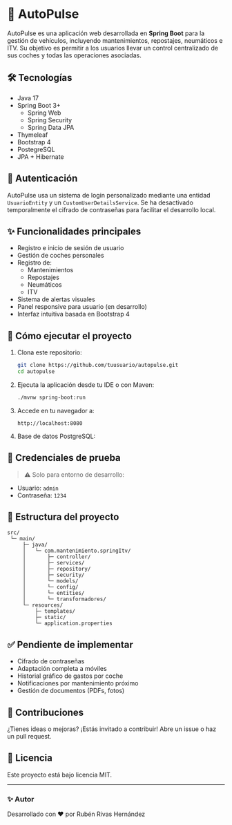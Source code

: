 # 🚗 AutoPulse

AutoPulse es una aplicación web desarrollada en **Spring Boot** para la gestión de vehículos, incluyendo mantenimientos, repostajes, neumáticos e ITV. Su objetivo es permitir a los usuarios llevar un control centralizado de sus coches y todas las operaciones asociadas.

## 🛠️ Tecnologías

- Java 17
- Spring Boot 3+
  - Spring Web
  - Spring Security
  - Spring Data JPA
- Thymeleaf
- Bootstrap 4
- PostegreSQL
- JPA + Hibernate

## 🔐 Autenticación

AutoPulse usa un sistema de login personalizado mediante una entidad `UsuarioEntity` y un `CustomUserDetailsService`. Se ha desactivado temporalmente el cifrado de contraseñas para facilitar el desarrollo local.

## ✨ Funcionalidades principales

- Registro e inicio de sesión de usuario
- Gestión de coches personales
- Registro de:
  - Mantenimientos
  - Repostajes
  - Neumáticos
  - ITV
- Sistema de alertas visuales
- Panel responsive para usuario (en desarrollo)
- Interfaz intuitiva basada en Bootstrap 4

## 🧪 Cómo ejecutar el proyecto

1. Clona este repositorio:
   ```bash
   git clone https://github.com/tuusuario/autopulse.git
   cd autopulse
   ```

2. Ejecuta la aplicación desde tu IDE o con Maven:
   ```bash
   ./mvnw spring-boot:run
   ```

3. Accede en tu navegador a:
   ```
   http://localhost:8080
   ```

4. Base de datos PostgreSQL:

## 🧪 Credenciales de prueba

> ⚠️ Solo para entorno de desarrollo:

- Usuario: `admin`
- Contraseña: `1234`

## 📁 Estructura del proyecto

```
src/
 └─ main/
     ├─ java/
     │   └─ com.mantenimiento.springItv/
     │       ├─ controller/
     │       ├─ services/
     │       ├─ repository/
     │       ├─ security/
     │       └─ models/
     │       └─ config/
     │       └─ entities/
     │       └─ transformadores/
     └─ resources/
         ├─ templates/
         ├─ static/
         └─ application.properties
```

## ✅ Pendiente de implementar

- Cifrado de contraseñas
- Adaptación completa a móviles
- Historial gráfico de gastos por coche
- Notificaciones por mantenimiento próximo
- Gestión de documentos (PDFs, fotos)

## 🤝 Contribuciones

¿Tienes ideas o mejoras? ¡Estás invitado a contribuir! Abre un issue o haz un pull request.

## 📄 Licencia

Este proyecto está bajo licencia MIT.

---

### ✨ Autor

Desarrollado con ❤️ por Rubén Rivas Hernández
